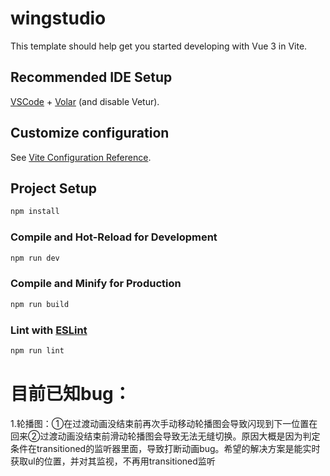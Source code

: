 # wingstudio

This template should help get you started developing with Vue 3 in Vite.

## Recommended IDE Setup

[VSCode](https://code.visualstudio.com/) + [Volar](https://marketplace.visualstudio.com/items?itemName=Vue.volar) (and disable Vetur).

## Customize configuration

See [Vite Configuration Reference](https://vitejs.dev/config/).

## Project Setup

```sh
npm install
```

### Compile and Hot-Reload for Development

```sh
npm run dev
```

### Compile and Minify for Production

```sh
npm run build
```

### Lint with [ESLint](https://eslint.org/)

```sh
npm run lint
```

<h1>目前已知bug：</h1>

<p>
1.轮播图：①在过渡动画没结束前再次手动移动轮播图会导致闪现到下一位置在回来②过渡动画没结束前滑动轮播图会导致无法无缝切换。原因大概是因为判定条件在transitioned的监听器里面，导致打断动画bug。希望的解决方案是能实时获取ul的位置，并对其监视，不再用transitioned监听
</p>
